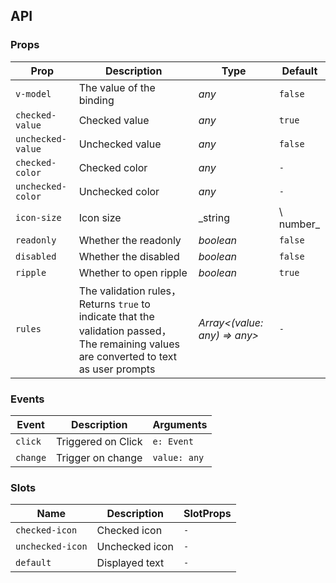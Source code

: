 ## API

### Props

| Prop | Description | Type | Default |
| --- | --- | --- | --- |
| `v-model` | The value of the binding | _any_ | `false` |
| `checked-value` | Checked value | _any_ | `true` |
| `unchecked-value` | Unchecked value | _any_ | `false` |
| `checked-color` | Checked color | _any_ | `-` |
| `unchecked-color` | Unchecked color | _any_ | `-` |
| `icon-size` | Icon size | _string |\ number_ | `-` |
| `readonly` | Whether the readonly | _boolean_ | `false` |
| `disabled` | Whether the disabled | _boolean_ | `false` |
| `ripple` | Whether to open ripple | _boolean_ | `true` |
| `rules` | The validation rules，Returns `true` to indicate that the validation passed，The remaining values are converted to text as user prompts | _Array<(value: any) => any>_ | `-` |

### Events

| Event | Description | Arguments |
| --- | --- | --- |
| `click` | Triggered on Click | `e: Event` |
| `change` | Trigger on change | `value: any` |

### Slots

| Name | Description | SlotProps |
| --- | --- | --- |
| `checked-icon` | Checked icon | `-` |
| `unchecked-icon` | Unchecked icon | `-` |
| `default` | Displayed text | `-` |